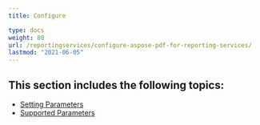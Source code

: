 ```yaml
---
title: Configure

type: docs
weight: 80
url: /reportingservices/configure-aspose-pdf-for-reporting-services/
lastmod: "2021-06-05"
---
```


## This section includes the following topics:

- [Setting Parameters](/pdf/reportingservices/setting-parameters/)
- [Supported Parameters](/pdf/reportingservices/supported-parameters/)

